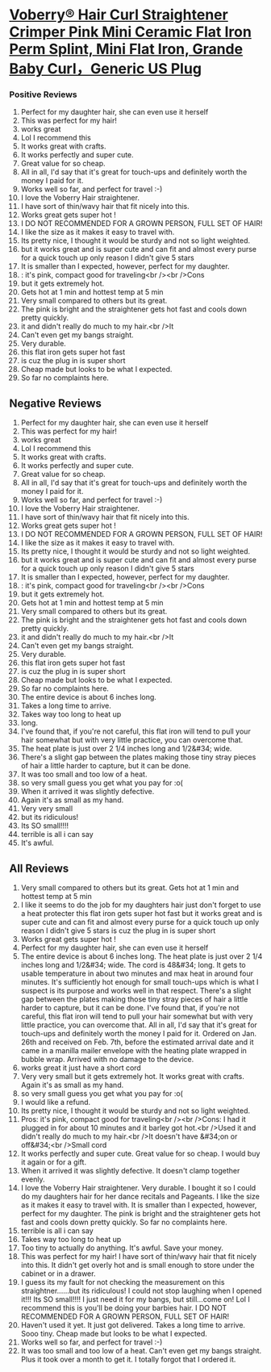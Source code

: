 # [Voberry® Hair Curl Straightener Crimper Pink Mini Ceramic Flat Iron Perm Splint, Mini Flat Iron, Grande Baby Curl，Generic US Plug](https://products.checkmycream.com/products/Voberry(r)-Hair-Curl-Straightener-Crimper-Pink-Mini-Ceramic-Flat-Iron-Perm-Splint-Mini-Flat-Iron-Grande-Baby-CurlGeneric-US-Plug.html)

### Positive Reviews

<ol>
      <li>Perfect for my daughter hair,  she can even use it herself</li>
      <li>This was perfect for my hair!</li>
      <li>works great</li>
      <li>Lol I recommend this</li>
      <li>It works great with crafts.</li>
      <li>It works perfectly and super cute.</li>
      <li>Great value for so cheap.</li>
      <li>All in all, I&#x27;d say that it&#x27;s great for touch-ups and definitely worth the money I paid for it.</li>
      <li>Works well so far, and perfect for travel :-)</li>
      <li>I love the Voberry Hair straightener.</li>
      <li>I have sort of thin/wavy hair that fit nicely into this.</li>
      <li>Works great gets super hot !</li>
      <li>I DO NOT RECOMMENDED FOR A GROWN PERSON, FULL SET OF HAIR!</li>
      <li>I like the size as it makes it easy to travel with.</li>
      <li>Its pretty nice, I thought it would be sturdy and not so light weighted.</li>
      <li>but it works great and is super cute and can fit and almost every purse for a quick touch up only reason I didn&#x27;t give 5 stars</li>
      <li>It is smaller than I expected, however, perfect for my daughter.</li>
      <li>: it&#x27;s pink, compact good for traveling&lt;br /&gt;&lt;br /&gt;Cons</li>
      <li>but it gets extremely hot.</li>
      <li>Gets hot at 1 min and hottest temp at 5 min</li>
      <li>Very small compared to others but its great.</li>
      <li>The pink is bright and the straightener gets hot fast and cools down pretty quickly.</li>
      <li>it and didn&#x27;t really do much to my hair.&lt;br /&gt;It</li>
      <li>Can&#x27;t even get my bangs straight.</li>
      <li>Very durable.</li>
      <li>this flat iron gets super hot fast</li>
      <li>is cuz the plug in is super short</li>
      <li>Cheap made but looks to be what I expected.</li>
      <li>So far no complaints here.</li>
</ol>


<h2>Negative Reviews</h2>
<ol>
<li> Perfect for my daughter hair,  she can even use it herself</li>
<li> This was perfect for my hair!</li>
<li> works great</li>
<li> Lol I recommend this</li>
<li> It works great with crafts.</li>
<li> It works perfectly and super cute.</li>
<li> Great value for so cheap.</li>
<li> All in all, I&#x27;d say that it&#x27;s great for touch-ups and definitely worth the money I paid for it.</li>
<li> Works well so far, and perfect for travel :-)</li>
<li> I love the Voberry Hair straightener.</li>
<li> I have sort of thin/wavy hair that fit nicely into this.</li>
<li> Works great gets super hot !</li>
<li> I DO NOT RECOMMENDED FOR A GROWN PERSON, FULL SET OF HAIR!</li>
<li> I like the size as it makes it easy to travel with.</li>
<li> Its pretty nice, I thought it would be sturdy and not so light weighted.</li>
<li> but it works great and is super cute and can fit and almost every purse for a quick touch up only reason I didn&#x27;t give 5 stars</li>
<li> It is smaller than I expected, however, perfect for my daughter.</li>
<li> : it&#x27;s pink, compact good for traveling&lt;br /&gt;&lt;br /&gt;Cons</li>
<li> but it gets extremely hot.</li>
<li> Gets hot at 1 min and hottest temp at 5 min</li>
<li> Very small compared to others but its great.</li>
<li> The pink is bright and the straightener gets hot fast and cools down pretty quickly.</li>
<li> it and didn&#x27;t really do much to my hair.&lt;br /&gt;It</li>
<li> Can&#x27;t even get my bangs straight.</li>
<li> Very durable.</li>
<li> this flat iron gets super hot fast</li>
<li> is cuz the plug in is super short</li>
<li> Cheap made but looks to be what I expected.</li>
<li> So far no complaints here.</li>
<li> The entire device is about 6 inches long.</li>
<li> Takes a long time to arrive.</li>
<li> Takes way too long to heat up</li>
<li> long.</li>
<li> I&#x27;ve found that, if you&#x27;re not careful, this flat iron will tend to pull your hair somewhat but with very little practice, you can overcome that.</li>
<li> The heat plate is just over 2 1/4 inches long and 1/2&amp;#34; wide.</li>
<li> There&#x27;s a slight gap between the plates making those tiny stray pieces of hair a little harder to capture, but it can be done.</li>
<li> It was too small and too low of a heat.</li>
<li> so very small guess you get what you pay for :o(</li>
<li> When it arrived it was slightly defective.</li>
<li> Again it&#x27;s as small as my hand.</li>
<li> Very very small</li>
<li> but its ridiculous!  </li>
<li> Its SO small!!!!</li>
<li> terrible is all i can say</li>
<li> It&#x27;s awful.</li>
</ol>

<h2>All Reviews</h2>

<ol>
    <li> Very small compared to others but its great. Gets hot at 1 min and hottest temp at 5 min</li>
    <li> I like it seems to do the job for my daughters hair just don&#x27;t forget to use a heat protecter this flat iron gets super hot fast but it works great and is super cute and can fit and almost every purse for a quick touch up only reason I didn&#x27;t give 5 stars is cuz the plug in is super short</li>
    <li> Works great gets super hot !</li>
    <li> Perfect for my daughter hair,  she can even use it herself</li>
    <li> The entire device is about 6 inches long. The heat plate is just over 2 1/4 inches long and 1/2&amp;#34; wide. The cord is 48&amp;#34; long. It gets to usable temperature in about two minutes and max heat in around four minutes. It&#x27;s sufficiently hot enough for small touch-ups which is what I suspect is its purpose and works well in that respect. There&#x27;s a slight gap between the plates making those tiny stray pieces of hair a little harder to capture, but it can be done. I&#x27;ve found that, if you&#x27;re not careful, this flat iron will tend to pull your hair somewhat but with very little practice, you can overcome that. All in all, I&#x27;d say that it&#x27;s great for touch-ups and definitely worth the money I paid for it. Ordered on Jan. 26th and received on Feb. 7th, before the estimated arrival date and it came in a manilla mailer envelope with the heating plate wrapped in bubble wrap. Arrived with no damage to the device.</li>
    <li> works great it just have a short cord</li>
    <li> Very very small but it gets extremely hot. It works great with crafts. Again it&#x27;s as small as my hand.</li>
    <li> so very small guess you get what you pay for :o(</li>
    <li> I would like a refund.</li>
    <li> Its pretty nice, I thought it would be sturdy and not so light weighted.</li>
    <li> Pros: it&#x27;s pink, compact good for traveling&lt;br /&gt;&lt;br /&gt;Cons: I had it plugged in for about 10 minutes and it barley got hot.&lt;br /&gt;Used it and didn&#x27;t really do much to my hair.&lt;br /&gt;It doesn&#x27;t have &amp;#34;on or off&amp;#34;&lt;br /&gt;Small cord</li>
    <li> It works perfectly and super cute. Great value for so cheap. I would buy it again or for a gift.</li>
    <li> When it arrived it was slightly defective. It doesn&#x27;t clamp together evenly.</li>
    <li> I love the Voberry Hair straightener. Very durable. I bought it so I could do my daughters hair for her dance recitals and Pageants. I like the size as it makes it easy to travel with. It is smaller than I expected, however, perfect for my daughter. The pink is bright and the straightener gets hot fast and cools down pretty quickly. So far no complaints here.</li>
    <li> terrible is all i can say</li>
    <li> Takes way too long to heat up</li>
    <li> Too tiny to actually do anything. It&#x27;s awful. Save your money.</li>
    <li> This was perfect for my hair! I have sort of thin/wavy hair that fit nicely into this. It didn&#x27;t get overly hot and is small enough to store under the cabinet or in a drawer.</li>
    <li> I guess its my fault for not checking the measurement on this straightner......but its ridiculous!  I could not stop laughing when I opened it!!! Its SO small!!!! I just need it for my bangs, but still...come on! Lol I recommend this is you&#x27;ll be doing your barbies hair. I DO NOT RECOMMENDED FOR A GROWN PERSON, FULL SET OF HAIR!</li>
    <li> Haven&#x27;t used it yet. It just got delivered. Takes a long time to arrive. Sooo tiny. Cheap made but looks to be what I expected.</li>
    <li> Works well so far, and perfect for travel :-)</li>
    <li> It was too small and too low of a heat. Can&#x27;t even get my bangs straight. Plus it took over a month to get it. I totally forgot that I ordered it.</li>
</ol>




